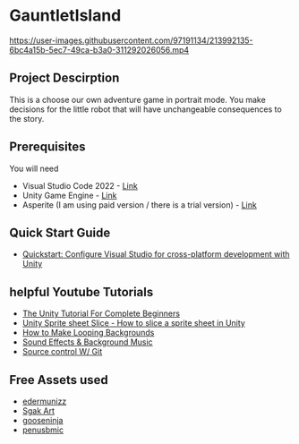 # GauntletIsland



https://user-images.githubusercontent.com/97191134/213992135-6bc4a15b-5ec7-49ca-b3a0-311292026056.mp4



## Project Descirption
This is a choose our own adventure game in portrait mode. You make decisions for the little robot that will have unchangeable consequences to the story.

## Prerequisites
You will need

- Visual Studio Code 2022 - [Link](https://visualstudio.microsoft.com/)
- Unity Game Engine - [Link](https://unity.com/download)
- Asperite (I am using paid version / there is a trial version) - [Link](https://www.aseprite.org/#buy)

## Quick Start Guide

- [Quickstart: Configure Visual Studio for cross-platform development with Unity](https://learn.microsoft.com/en-us/visualstudio/gamedev/unity/get-started/getting-started-with-visual-studio-tools-for-unity?pivots=windows)

## helpful Youtube Tutorials
- [The Unity Tutorial For Complete Beginners](https://www.youtube.com/watch?v=XtQMytORBmM)
- [Unity Sprite sheet Slice - How to slice a sprite sheet in Unity](https://www.youtube.com/watch?v=_gDSfZ01GVE)
- [How to Make Looping Backgrounds](https://www.youtube.com/watch?v=A5YSbgqr3sc)
- [Sound Effects & Background Music](https://www.youtube.com/watch?v=J77CMuAwVDY)
- [Source control W/ Git](https://www.youtube.com/watch?v=pNUdu-6ZNBg)

## Free Assets used
- [edermunizz](https://edermunizz.itch.io/pixel-art-forest)
- [Sgak Art](https://sagak-art-pururu.itch.io/casual-style-fx)
- [gooseninja](https://gooseninja.itch.io/)
- [penusbmic](https://penusbmic.itch.io/)
